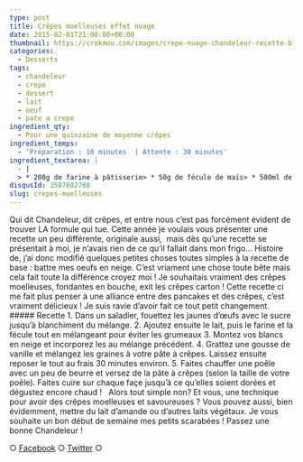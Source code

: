 ```yaml
---
type: post
title: Crêpes moelleuses effet nuage
date: 2015-02-01T21:00:00+00:00
thumbnail: https://crokmou.com/images/crepe-nuage-chandeleur-recette-blog-culinaire-crokmou.jpg
categories: 
  - Desserts
tags: 
  - chandeleur
  - crepe
  - dessert
  - lait
  - oeuf
  - pate a crepe
ingredient_qty: 
  - Pour une quinzaine de moyenne crêpes
ingredient_temps: 
  - 'Préparation : 10 minutes  | Attente : 30 minutes'
ingredient_textarea: |
  - |
  > * 200g de farine à pâtisserie> * 50g de fécule de maïs> * 500ml de lait> * 4 oeufs> * 50g de sucre> * 1 gousse de vanille
disqusId: 3587682768
slug: crepes-moelleuses
---
```


Qui dit Chandeleur, dit crêpes, et entre nous c’est pas forcément évident de trouver LA formule qui tue. Cette année je voulais vous présenter une recette un peu différente, originale aussi,  mais dès qu’une recette se présentait à moi, je n’avais rien de ce qu’il fallait dans mon frigo… Histoire de, j’ai donc modifié quelques petites choses toutes simples à la recette de base : battre mes oeufs en neige. C’est vriament une chose toute bête mais cela fait toute la différence croyez moi ! Je souhaitais vraiment des crêpes moelleuses, fondantes en bouche, exit les crêpes carton ! Cette recette ci me fait plus penser à une alliance entre des pancakes et des crêpes, c’est vraiment délicieux ! Je suis ravie d’avoir fait ce tout petit changement.   ##### Recette 1\. Dans un saladier, fouettez les jaunes d’œufs avec le sucre jusqu’à blanchiment du mélange. 2\. Ajoutez ensuite le lait, puis le farine et la fécule tout en mélangeant pour éviter les grumeaux 3\. Montez vos blancs en neige et incorporez les au mélange précédent. 4\. Grattez une gousse de vanille et mélangez les graines à votre pâte à crêpes. Laissez ensuite reposer le tout au frais 30 minutes environ. 5\. Faites chauffer une poêle avec un peu de beurre et versez de la pâte à crêpes (selon la taille de votre poêle). Faites cuire sur chaque façe jusqu’à ce qu’elles soient dorées et dégustez encore chaud !   Alors tout simple non? Et vous, une technique pour avoir des crêpes moelleuses et savoureuses ? Vous pouvez aussi, bien évidemment, mettre du lait d’amande ou d’autres laits végétaux. Je vous souhaite un bon début de semaine mes petits scarabées ! Passez une bonne Chandeleur !

○ [Facebook](https://www.facebook.com/crokmou.blog) ○ [Twitter](https://twitter.com/Crokmou) ○